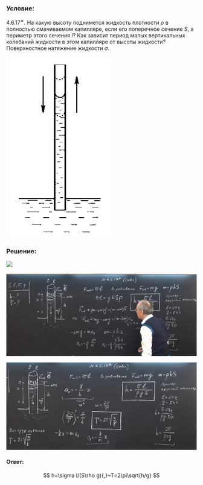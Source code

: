 ###  Условие:

$4.6.17^{∗}.$ На какую высоту поднимется жидкость плотности $\rho$ в полностью смачиваемом капилляре, если его поперечное сечение $S$, а периметр этого сечения $l$? Как зависит период малых вертикальных колебаний жидкости в этом капилляре от высоты жидкости? Поверхностное натяжение жидкости $\sigma$.

![К задаче $4.6.17$|276x480, 20%](../../img/4.6.17/4.6.17.png)

###  Решение:

![](https://www.youtube.com/embed/0GEkqzs5aF0)

![|879x382, 67%](../../img/4.6.17/01.png)

![|786x362, 67%](../../img/4.6.17/02.png)

#### Ответ:

$$
h=\sigma l/(S\rho g){,}~T=2\pi\sqrt{h/g}
$$